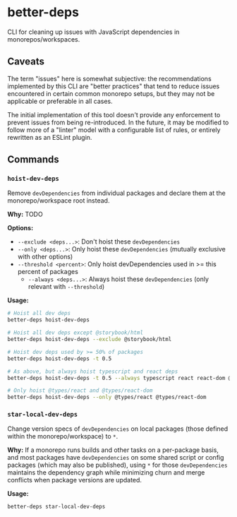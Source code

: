 # better-deps

CLI for cleaning up issues with JavaScript dependencies in monorepos/workspaces.

## Caveats

The term "issues" here is somewhat subjective: the recommendations implemented by this CLI are "better practices" that tend to reduce issues encountered in certain common monorepo setups, but they may not be applicable or preferable in all cases.

The initial implementation of this tool doesn't provide any enforcement to prevent issues from being re-introduced. In the future, it may be modified to follow more of a "linter" model with a configurable list of rules, or entirely rewritten as an ESLint plugin.

## Commands

### `hoist-dev-deps`

Remove `devDependencies` from individual packages and declare them at the monorepo/workspace root instead.

**Why:** TODO

**Options:**

- `--exclude <deps...>`: Don't hoist these `devDependencies`
- `--only <deps...>`: Only hoist these `devDependencies` (mutually exclusive with other options)
- `--threshold <percent>`: Only hoist devDependencies used in \>= this percent of packages
  - `--always <deps...>`: Always hoist these `devDependencies` (only relevant with `--threshold`)

**Usage:**

```bash
# Hoist all dev deps
better-deps hoist-dev-deps

# Hoist all dev deps except @storybook/html
better-deps hoist-dev-deps --exclude @storybook/html

# Hoist dev deps used by >= 50% of packages
better-deps hoist-dev-deps -t 0.5

# As above, but always hoist typescript and react deps
better-deps hoist-dev-deps -t 0.5 --always typescript react react-dom @types/react @types/react-dom

# Only hoist @types/react and @types/react-dom
better-deps hoist-dev-deps --only @types/react @types/react-dom
```

### `star-local-dev-deps`

Change version specs of `devDependencies` on local packages (those defined within the monorepo/workspace) to `*`.

**Why:** If a monorepo runs builds and other tasks on a per-package basis, and most packages have `devDependencies` on some shared script or config packages (which may also be published), using `*` for those `devDependencies` maintains the dependency graph while minimizing churn and merge conflicts when package versions are updated.

**Usage:**

```bash
better-deps star-local-dev-deps
```
